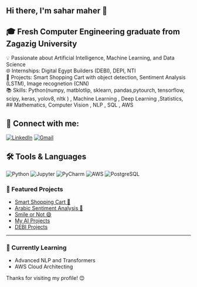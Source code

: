##  Hi there, I'm sahar maher  👋


## 🎓 Fresh Computer Engineering graduate from Zagazig University  
 💡 Passionate about Artificial Intelligence, Machine Learning, and Data Science  
 🌐 Internships: Digital Egypt Builders (DEBI), DEPI, NTI  
 🚀 Projects: Smart Shopping Cart with object detection, Sentiment Analysis (LSTM), Image recognetion (CNN)  
 📚 Skills: Python(numpy, matblotlip, sklearn, pandas,pytourch, tensorflow, scipy, keras, yolov8, nltk ) , Machine Learning , Deep Learning ,Statistics, ## Mathematics,  Computer Vision , NLP , SQL , AWS  
## 🔗 Connect with me:
[![LinkedIn](https://img.shields.io/badge/LinkedIn-blue?logo=linkedin&logoColor=white)](https://www.linkedin.com/in/sahar-maher-a11371267/)
[![Gmail](https://img.shields.io/badge/Gmail-D14836?logo=gmail&logoColor=white)](mailto:saharmah3r@gmail.com)

## 🛠 Tools & Languages

![Python](https://img.shields.io/badge/Python-3776AB?style=for-the-badge&logo=python&logoColor=white)
![Jupyter](https://img.shields.io/badge/Jupyter-F37626?style=for-the-badge&logo=jupyter&logoColor=white)
![PyCharm](https://img.shields.io/badge/PyCharm-000000?style=for-the-badge&logo=pycharm&logoColor=white)
![AWS](https://img.shields.io/badge/AWS-232F3E?style=for-the-badge&logo=amazonaws&logoColor=white)
![PostgreSQL](https://img.shields.io/badge/PostgreSQL-336791?style=for-the-badge&logo=postgresql&logoColor=white)

### 📌 Featured Projects

- [Smart Shopping Cart 🛒](https://github.com/saharmaher/Smart-shopping-cart-using-object-detection-and-flask-web-app)
- [Arabic Sentiment Analysis 💬](https://github.com/saharmaher/DEBI/blob/main/nlp-s.ipynb)
- [Smile or Not 😄](https://github.com/saharmaher/AI-Projects/blob/main/smile-or-not-cnn.ipynb)
- [My AI Projects](https://github.com/saharmaher/AI-Projects)
- [DEBI Projects](https://github.com/saharmaher/DEBI/tree/main)

---

### 🌱 Currently Learning
- Advanced NLP and Transformers
- AWS Cloud Architecting

Thanks for visiting my profile! 😊

